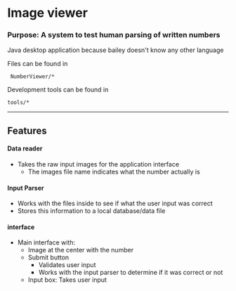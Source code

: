 # Image viewer

### Purpose: A system to test human parsing of written numbers

Java desktop application because bailey doesn't know any other language

Files can be found in
 ```
  NumberViewer/*
 ```
Development tools can be found in
```
tools/*
```
---

## Features

#### Data reader
  - Takes the raw input images for the application interface
    - The images file name indicates what the number actually is

#### Input Parser
  - Works with the files inside to see if what the user input was correct
  - Stores this information to a local database/data file


#### interface
- Main interface with:
  - Image at the center with the number
  - Submit button
    - Validates user input
    - Works with the input parser to determine if it was correct or not
  - Input box: Takes user input

